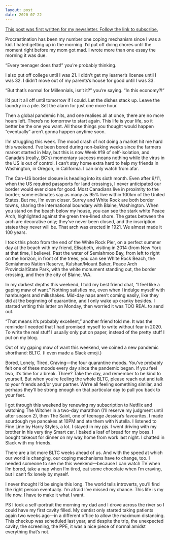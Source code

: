 ```yaml
---
layout: post
date: 2020-07-22
---
```


[This post was first written for my newsletter. Follow the link to subscribe.](https://jessdriscoll.substack.com/p/tell-me-lies-tell-me-sweet-little)

Procrastination has been my number one coping mechanism since I was a kid. I hated getting up in the morning. I’d put off doing chores until the moment right before my mom got mad. I wrote more than one essay the morning it was due. 

“Every teenager does that!” you’re probably thinking. 

I also put off college until I was 21. I didn’t get my learner’s license until I was 32. I didn’t move out of my parents’s house for good until I was 33. 

“But that’s normal for Millennials, isn’t it?” you’re saying. “In this economy?!”

I’d put it all off until tomorrow if I could. Let the dishes stack up. Leave the laundry in a pile. Set the alarm for just one more hour.

Then a global pandemic hits, and one realises all at once, there are no more hours left. There’s no tomorrow to start again. This life is your life, so it better be the one you want. All those things you thought would happen “eventually” aren’t gonna happen anytime soon.

I’m struggling this week. The mood crash of not doing a market hit me hard this weekend. I’ve been bored during non-baking weeks since the farmers market started in May, but this is now Week #19 of self-isolation, and Canada’s (really, BC’s) momentary success means nothing while the virus in the US is out of control. I can’t stay home extra hard to help my friends in Washington, in Oregon, in California. I can only watch from afar.

The Can-US border closure is heading into its sixth month. Even after 9/11, when the US required passports for land crossings, I never anticipated our border would ever close for good. Most Canadians live in proximity to the border; some estimates say as many as 95% live within 100km of the United States. But me, I’m even closer. Surrey and White Rock are both border towns, sharing the international boundary with Blaine, Washington. When you stand on the beach below my house, you can see the stark white Peace Arch, highlighted against the green tree-lined shore. The gates between the arch are decorative only; they’ve never been closed, and the inscription states they never will be. That arch was erected in 1921. We almost made it 100 years.

I took this photo from the end of the White Rock Pier, on a perfect summer day at the beach with my friend, Elisabeth, visiting in 2014 (from New York at that time, I believe). Past the water of Semiahmoo Bay, from left to right on the horizon, in front of the trees, you can see White Rock Beach, the Semiahmoo Nation Reserve, Kulshan/Mount Baker, Peace Arch Provincial/State Park, with the white monument standing out, the border crossing, and then the city of Blaine, WA.

In my darkest depths this weekend, I told my best friend chat, “I feel like a gaping maw of want.” Nothing satisfies me, even when I indulge myself with hamburgers and milkshakes. Mid-day naps aren’t coming easily, like they did at the beginning of quarantine, and I only wake up cranky besides. I started writing this letter on Monday, then worried it was TOO REAL to send out. 

“That means it’s probably excellent,” another friend told me. It was the reminder I needed that I had promised myself to write without fear in 2020. To write the real stuff I usually only put on paper, instead of the pretty stuff I put on my blog. 

Out of my gaping maw of want this weekend, we coined a new pandemic shorthand: BLTC. (I even made a Slack emoji.)

Bored, Lonely, Tired, Craving—the four quarantine moods. You’ve probably felt one of these moods every day since the pandemic began. If you feel two, it’s time for a break. Three? Take the day, and remember to be kind to yourself. But when you’re feeling the whole BLTC, please reach out and talk to your friends and/or your partner. We’re all feeling something similar, and perhaps they’ll be strong enough on that particular day to pull you back to your feet. 

I got through this weekend by renewing my subscription to Netflix and watching The Witcher in a two-day marathon (I’ll reserve my judgment until after season 2), then The Saint, one of teenage Jessica’s favourites. I made sourdough rye pancakes at 10PM and ate them with Nutella. I listened to Fine Line by Harry Styles, a lot. I stayed in my pjs. I went driving with my brother in his very tiny Smart car. I baked a loaf of bread for my boss. I bought takeout for dinner on my way home from work last night. I chatted in Slack with my friends.

There are a lot more BLTC weeks ahead of us. And with the speed at which our world is changing, our coping mechanisms have to change, too. I needed someone to see me this weekend—because I can watch TV when I’m bored, take a nap when I’m tired, eat some chocolate when I’m craving, but I can’t fix lonely by myself. 

I never thought I’d be single this long. The world tells introverts, you’ll find the right person eventually. I’m afraid I’ve missed my chance. This life is my life now. I have to make it what I want.

PS I took a self-portrait the morning my dad and I drove across the river so I could have my first cavity filled. My dentist only started taking patients again two weeks ago—in a different office to allow the maximum distancing. This checkup was scheduled last year, and despite the trip, the unexpected cavity, the screening, the PPE, it was a nice piece of normal amidst everything that’s not.
